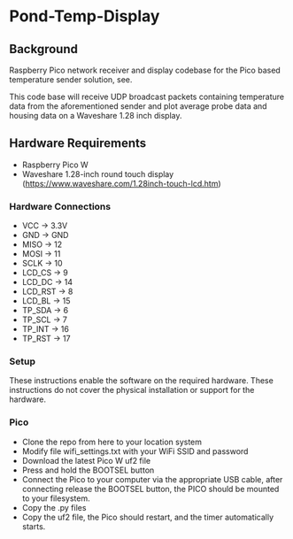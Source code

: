 # Pond-Temp-Display

## Background

Raspberry Pico network receiver and display codebase for the Pico based temperature sender solution, see.

This code base will receive UDP broadcast packets containing temperature data from the aforementioned sender and plot average probe data and housing data on a Waveshare 1.28 inch display.

## Hardware Requirements
* Raspberry Pico W
* Waveshare 1.28-inch round touch display (https://www.waveshare.com/1.28inch-touch-lcd.htm)

### Hardware Connections
* VCC -> 3.3V
* GND -> GND
* MISO -> 12
* MOSI -> 11
* SCLK -> 10
* LCD_CS -> 9
* LCD_DC -> 14
* LCD_RST -> 8
* LCD_BL -> 15
* TP_SDA -> 6
* TP_SCL -> 7
* TP_INT -> 16
* TP_RST -> 17

### Setup 
These instructions enable the software on the required hardware. 
These instructions do not cover the physical installation or support for the hardware.

### Pico

* Clone the repo from here to your location system
* Modify file wifi_settings.txt with your WiFi SSID and password
* Download the latest Pico W uf2 file
* Press and hold the BOOTSEL button
* Connect the Pico to your computer via the appropriate USB cable, after connecting release the BOOTSEL button, the PICO should be mounted to your filesystem.
* Copy the .py files
* Copy the uf2 file, the Pico should restart, and the timer automatically starts.
